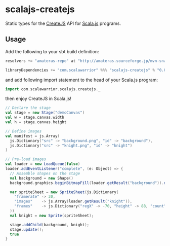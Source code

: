 scalajs-createjs
===============

Static types for the [CreateJS](http://createjs.com/) API for [Scala.js](http://www.scala-js.org/) programs.

Usage
-----

Add the following to your sbt build definition:

```scala
resolvers += "amateras-repo" at "http://amateras.sourceforge.jp/mvn-snapshot/"

libraryDependencies += "com.scalawarrior" %%% "scalajs-createjs" % "0.0.1-SNAPSHOT"
```
and add following import statement to the head of your Scala.js program:

```scala
import com.scalawarrior.scalajs.createjs._
```

then enjoy CreateJS in Scala.js!

```scala
// Declare the stage
val stage = new Stage("demoCanvas")
val w = stage.canvas.width
val h = stage.canvas.height

// Define images
val manifest = js.Array(
  js.Dictionary("src" -> "background.png", "id" -> "background"),
  js.Dictionary("src" -> "knight.png", "id" -> "knight")
)

// Pre-load images
val loader = new LoadQueue(false)
loader.addEventListener("complete", (e: Object) => {
  // Assemble shapes on the stage
  val background = new Shape()
  background.graphics.beginBitmapFill(loader.getResult("background")).drawRect(0, 0, w, h)

  var spriteSheet = new SpriteSheet(js.Dictionary(
    "framerate" -> 30,
    "images"    -> js.Array(loader.getResult("knight")),
    "frames"    -> js.Dictionary("regX" -> -70, "height" -> 88, "count" -> 64, "regY" -> -60, "width" -> 74)
  ))
  val knight = new Sprite(spriteSheet);

  stage.addChild(background, knight);
  stage.update();
  true
}
```
